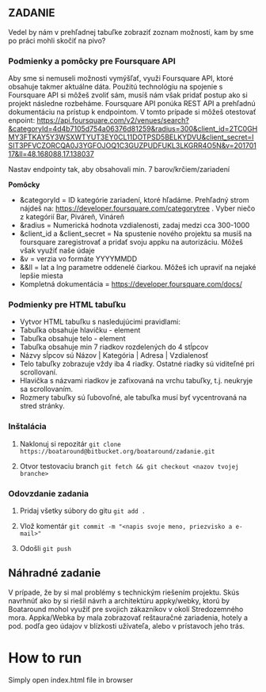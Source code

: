 ## ZADANIE ##
Vedel by nám v prehľadnej tabuľke zobraziť zoznam možností, kam by sme po práci mohli skočiť na pivo? 

### Podmienky a pomôcky pre Foursquare API ###
Aby sme si nemuseli možnosti vymýšľať, využi Foursquare API, ktoré obsahuje takmer aktuálne dáta. Použitú technológiu na spojenie s Foursquare API si môžeš zvoliť sám, 
musíš nám však pridať postup ako si projekt následne rozbeháme. Foursquare API ponúka REST API a prehľadnú dokumentáciu na prístup k endpointom.
V tomto prípade si môžeš otestovať enpoint: https://api.foursquare.com/v2/venues/search?&categoryId=4d4b7105d754a06376d81259&radius=300&client_id=2TC0GHMY3FTKAY5Y3WSXWTYUT3EY0CL11DOTPSD5BELKYDVU&client_secret=ISIT3PFVCZORCQA0J3YGFOJOQ1C3GUZPUDFUKL3LKGRR4O5N&v=20170117&ll=48.168088,17.138037

Nastav endpointy tak, aby obsahovali min. 7 barov/krčiem/zariadení

**Pomôcky**

* &categoryId = ID kategórie zariadení, ktoré hľadáme. Prehľadný strom nájdeš na: https://developer.foursquare.com/categorytree . Vyber niečo z kategórií Bar, Piváreň, Vináreň
* &radius = Numerická hodnota vzdialenosti, zadaj medzi cca 300-1000
* &client_id a &client_secret = Na spustenie nového projektu sa musíš na foursquare zaregistrovať a pridať svoju appku na autorizáciu. Môžeš však využiť naše údaje
* &v = verzia vo formáte YYYYMMDD
* &&ll = lat a lng parametre oddenelé čiarkou. Môžeš ich upraviť na nejaké lepšie miesta
* Kompletná dokumentácia = https://developer.foursquare.com/docs/

### Podmienky pre HTML tabuľku ###

* Vytvor HTML tabuľku s nasledujúcimi pravidlami:
* Tabuľka obsahuje hlavičku - <thead> element
* Tabuľka obsahuje telo - <tbody> element
* Tabuľka obsahuje min 7 riadkov rozdelených do 4 stĺpcov
* Názvy sĺpcov sú Názov | Kategória | Adresa | Vzdialenosť
* Telo tabuľky zobrazuje vždy iba 4 riadky. Ostatné riadky sú viditeľné pri scrollovaní.
* Hlavička s názvami riadkov je zafixovaná na vrchu tabuľky, t.j. neukryje sa scrollovaním. 
* Rozmery tabuľky sú ľubovoľné, ale tabuľka musí byť vycentrovaná na stred stránky.

### Inštalácia ###

1. Naklonuj si repozitár
```git clone https://boataround@bitbucket.org/boataround/zadanie.git```

2. Otvor testovaciu branch
```git fetch && git checkout <nazov tvojej branche>```

### Odovzdanie zadania ###

1. Pridaj všetky súbory do gitu
```git add .```

2. Vlož komentár
```git commit -m "<napis svoje meno, priezvisko a e-mail>" ```

3. Odošli
```git push```

## Náhradné zadanie ##

V prípade, že by si mal problémy s technickým riešením projektu. Skús navrhnúť ako by si riešil návrh a architektúru appky/webky, ktorú by Boataround mohol využiť pre svojich 
zákazníkov v okolí Stredozemného mora. Appka/Webka by mala zobrazovať reštauračné zariadenia, hotely a pod. podľa geo údajov v blízkosti užívateľa, alebo v prístavoch jeho trás. 

# How to run

Simply open index.html file in browser